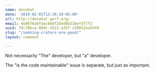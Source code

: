```yaml
---
name: docwhat
date: '2010-02-01T13:38:10-05:00'
url: http://docwhat.gerf.org/
email: 4e8076a0fdac6b8f284d8b316efdf7f3
uuid: 75c78bca-06dc-4321-a35f-c59022ea5548
slug: "/smoking-craters-are-good/"
layout: comment

---
```


Not necessarily "The" developer, but "a" developer.

The "is the code maintainable" issue is separate, but just as important.
